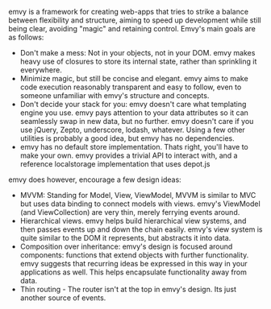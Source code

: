 emvy is a framework for creating web-apps that tries to strike a balance between flexibility and structure, aiming to speed up development while still being clear, avoiding "magic" and retaining control. Emvy's main goals are as follows:

* Don't make a mess: Not in your objects, not in your DOM. emvy makes heavy use of closures to store its internal state, rather than sprinkling it everywhere.
* Minimize magic, but still be concise and elegant. emvy aims to make code execution reasonably transparent and easy to follow, even to someone unfamiliar with emvy's structure and concepts.
* Don't decide your stack for you: emvy doesn't care what templating engine you use. emvy pays attention to your data attributes so it can seamlessly swap in new data, but no further. emvy doesn't care if you use jQuery, Zepto, underscore, lodash, whatever. Using a few other utilities is probably a good idea, but emvy has no dependencies.
* emvy has no default store implementation. Thats right, you'll have to make your own. emvy provides a trivial API to interact with, and a reference localstorage implementation that uses depot.js

emvy does however, encourage a few design ideas:

* MVVM: Standing for Model, View, ViewModel, MVVM is similar to MVC but uses data binding to connect models with views. emvy's ViewModel (and ViewCollection) are very thin, merely ferrying events around.
* Hierarchical views. emvy helps build hierarchical view systems, and then passes events up and down the chain easily. emvy's view system is quite similar to the DOM it represents, but abstracts it into data.
* Composition over inheritance: emvy's design is focused around components: functions that extend objects with further functionality. emvy suggests that recurring ideas be expressed in this way in your applications as well. This helps encapsulate functionality away from data. 
* Thin routing - The router isn't at the top in emvy's design. Its just another source of events. 